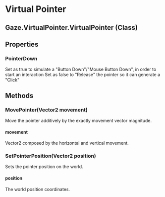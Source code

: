 # Virtual Pointer

## Gaze.VirtualPointer.VirtualPointer (Class)

## Properties

### PointerDown

Set as true to simulate a "Button Down"/"Mouse Button Down", in order to start an interaction
Set as false to "Release" the pointer so it can generate a "Click" 

## Methods

### MovePointer(Vector2 movement)

Move the pointer additively by the exactly movement vector magnitude.

#### movement

Vector2 composed by the horizontal and vertical movement.

### SetPointerPosition(Vector2 position)

Sets the pointer position on the world.

#### position

The world position coordinates.

